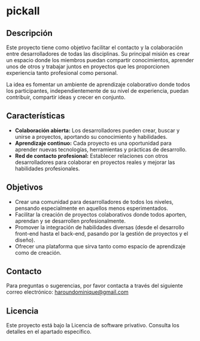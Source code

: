 # pickall

## Descripción

Este proyecto tiene como objetivo facilitar el contacto y la colaboración entre desarrolladores de todas las disciplinas. Su principal misión es crear un espacio donde los miembros puedan compartir conocimientos, aprender unos de otros y trabajar juntos en proyectos que les proporcionen experiencia tanto profesional como personal.

La idea es fomentar un ambiente de aprendizaje colaborativo donde todos los participantes, independientemente de su nivel de experiencia, puedan contribuir, compartir ideas y crecer en conjunto.

## Características

- **Colaboración abierta:** Los desarrolladores pueden crear, buscar y unirse a proyectos, aportando su conocimiento y habilidades.
- **Aprendizaje continuo:** Cada proyecto es una oportunidad para aprender nuevas tecnologías, herramientas y prácticas de desarrollo.
- **Red de contacto profesional:** Establecer relaciones con otros desarrolladores para colaborar en proyectos reales y mejorar las habilidades profesionales.

## Objetivos

- Crear una comunidad para desarrolladores de todos los niveles, pensando especialmente en aquellos menos esperimentados.
- Facilitar la creación de proyectos colaborativos donde todos aporten, aprendan y se desarrollen profesionalmente.
- Promover la integración de habilidades diversas (desde el desarrollo front-end hasta el back-end, pasando por la gestión de proyectos y el diseño).
- Ofrecer una plataforma que sirva tanto como espacio de aprendizaje como de creación.

## Contacto

Para preguntas o sugerencias, por favor contacta a través del siguiente correo electrónico: haroundominique@gmail.com

## Licencia

Este proyecto está bajo la Licencia de software privativo. Consulta los detalles en el apartado específico.
